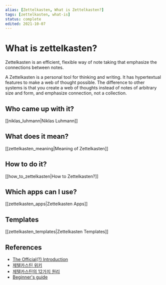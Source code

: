 ```yaml
---
alias: [Zettelkasten, What is Zettelkasten?]
tags: [zettelkasten, what-is]
status: complete
edited: 2021-10-07
---
```


# What is zettelkasten?
Zettelkasten is an efficient, flexible way of note taking that emphasize the connections between notes.

A Zettelkasten is a personal tool for thinking and writing. It has hypertextual features to make a web of thought possible. The difference to other systems is that you create a web of thoughts instead of notes of arbitrary size and form, and emphasize connection, not a collection.

## Who came up with it?
[[niklas_luhmann|Niklas Luhmann]]

## What does it mean?
[[zettelkasten_meaning|Meaning of Zettelkasten]]

## How to do it?
[[how_to_zettelkasten|How to Zettelkasten?]]

## Which apps can I use?
[[zettelkasten_apps|Zettelkasten Apps]]

## Templates
[[zettelkasten_templates|Zettelkasten Templates]]

## References
- [The Official(?) Introduction](https://zettelkasten.de/introduction/)
- [제텔카스틴 위키](https://en.wikipedia.org/wiki/Zettelkasten)
- [제텔카스틴의 12가지 원리](https://www.zklab.kr/43f68727-abf1-4dd3-bf04-34b5c65e932e)
- [Beginner's guide](https://zenkit.com/en/blog/a-beginners-guide-to-the-zettelkasten-method/)